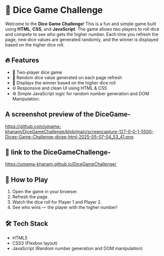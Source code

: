# 🎲 Dice Game Challenge

Welcome to the **Dice Game Challenge**! This is a fun and simple game built using **HTML**, **CSS**, and **JavaScript**. The game allows two players to roll dice and compete to see who gets the higher number. Each time you refresh the page, new dice values are generated randomly, and the winner is displayed based on the higher dice roll.

## 🔥 Features

- 🎯 Two-player dice game
- 🎲 Random dice value generated on each page refresh
- 👑 Displays the winner based on the higher dice roll
- 🌐 Responsive and clean UI using HTML & CSS
- ⚙️ Simple JavaScript logic for random number generation and DOM Manipulation.
  
## A screenshot preview of the DiceGame-
https://github.com/umama-khanam/DiceGameChallenge/blob/main/screencapture-127-0-0-1-5500-Dicee-Game-Challenge-dicee-html-2025-05-07-04_53_41.png

## 📸 link to the DiceGameChallenge-
 https://umama-khanam.github.io/DiceGameChallenge/




## 🚀 How to Play

1. Open the game in your browser.
2. Refresh the page.
3. Watch the dice roll for Player 1 and Player 2.
4. See who wins — the player with the higher number!

## 🛠️ Tech Stack

- HTML5
- CSS3 (Flexbox layout)
- JavaScript (Random number generation and DOM manipulation)



